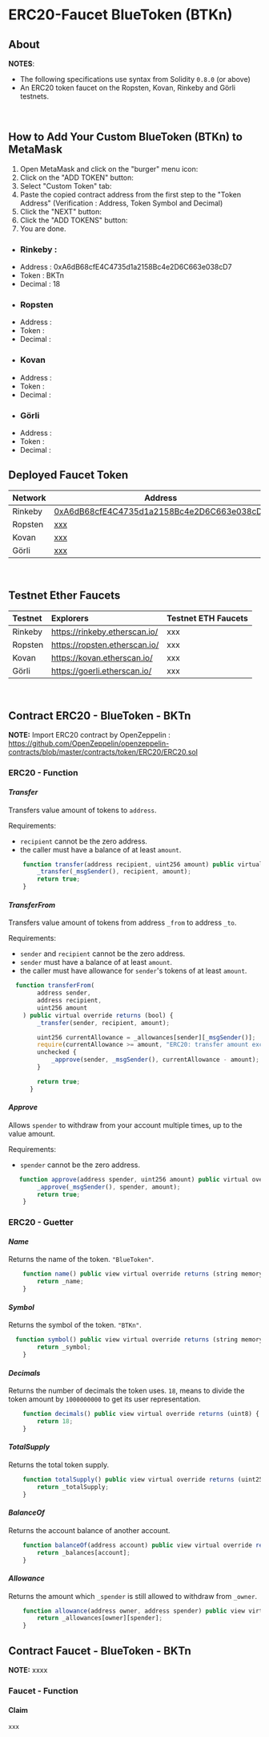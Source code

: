 # ERC20-Faucet BlueToken (BTKn)

## About
**NOTES**:
 - The following specifications use syntax from Solidity `0.8.0` (or above)
 - An ERC20 token faucet on the Ropsten, Kovan, Rinkeby and Görli testnets.

<br />

## How to Add Your Custom BlueToken (BTKn) to MetaMask

1. Open MetaMask and click on the "burger" menu icon:
2. Click on the "ADD TOKEN" button:
3. Select "Custom Token" tab:
4. Paste the copied contract address from the first step to the "Token Address" (Verification : Address, Token Symbol and Decimal)
5. Click the "NEXT" button:
6. Click the "ADD TOKENS" button:
7. You are done.

- ### Rinkeby : 
* Address : 0xA6dB68cfE4C4735d1a2158Bc4e2D6C663e038cD7
* Token : BKTn
* Decimal : 18
- ### Ropsten 
* Address : 
* Token : 
* Decimal : 
- ### Kovan 
* Address : 
* Token : 
* Decimal : 
- ### Görli 
* Address : 
* Token : 
* Decimal : 
## Deployed Faucet Token
| Network  | Address |
| ------------- | ------------- |
| Rinkeby  | [0xA6dB68cfE4C4735d1a2158Bc4e2D6C663e038cD7](https://rinkeby.etherscan.io/token/0xA6dB68cfE4C4735d1a2158Bc4e2D6C663e038cD7)  |
| Ropsten  | [xxx](https://ropsten.etherscan.io/token/xxx)  |
| Kovan  | [xxx](https://kovan.etherscan.io/token/xxx)  |
| Görli  | [xxx](https://goerli.etherscan.io/address/xxx)  |
<br />

## Testnet Ether Faucets

Testnet   | Explorers                     | Testnet ETH Faucets
:-------- |:----------------------------- |:-------------------------
Rinkeby   | https://rinkeby.etherscan.io/ | xxx |
Ropsten   | https://ropsten.etherscan.io/ | xxx |
Kovan     | https://kovan.etherscan.io/   | xxx |
Görli     | https://goerli.etherscan.io/  | xxx |

<br />

## Contract ERC20 - BlueToken - BKTn

**NOTE:** 
Import ERC20 contract by OpenZeppelin : 
https://github.com/OpenZeppelin/openzeppelin-contracts/blob/master/contracts/token/ERC20/ERC20.sol

### ERC20 - Function

#### ***Transfer***

Transfers value amount of tokens to `address`.</br>

Requirements:
  - `recipient` cannot be the zero address.
  - the caller must have a balance of at least `amount`.

``` js
    function transfer(address recipient, uint256 amount) public virtual override returns (bool) {
        _transfer(_msgSender(), recipient, amount);
        return true;
    }
```

#### ***TransferFrom***

Transfers value amount of tokens from address `_from` to address `_to`.</br>

Requirements:
  - `sender` and `recipient` cannot be the zero address.
  - `sender` must have a balance of at least `amount`.
  - the caller must have allowance for ``sender``'s tokens of at least `amount`.

``` js
  function transferFrom(
        address sender,
        address recipient,
        uint256 amount
    ) public virtual override returns (bool) {
        _transfer(sender, recipient, amount);

        uint256 currentAllowance = _allowances[sender][_msgSender()];
        require(currentAllowance >= amount, "ERC20: transfer amount exceeds allowance");
        unchecked {
            _approve(sender, _msgSender(), currentAllowance - amount);
        }

        return true;
      }
```

#### ***Approve***

Allows `spender` to withdraw from your account multiple times, up to the value amount.</br>

Requirements:
- `spender` cannot be the zero address.

``` js
   function approve(address spender, uint256 amount) public virtual override returns (bool) {
        _approve(_msgSender(), spender, amount);
        return true;
    }
```

### ERC20 - Guetter
#### ***Name***

Returns the name of the token. `"BlueToken"`.

``` js
    function name() public view virtual override returns (string memory) {
        return _name;
    }
```

#### ***Symbol***

Returns the symbol of the token. `"BTKn"`.

``` js
  function symbol() public view virtual override returns (string memory) {
        return _symbol;
    }
```

#### ***Decimals***

Returns the number of decimals the token uses. `18`, means to divide the token amount by `1000000000` to get its user representation.

``` js
    function decimals() public view virtual override returns (uint8) {
        return 18;
    }
```

#### ***TotalSupply***

Returns the total token supply.

``` js
    function totalSupply() public view virtual override returns (uint256) {
        return _totalSupply;
    }
```

#### ***BalanceOf***

Returns the account balance of another account.

``` js
    function balanceOf(address account) public view virtual override returns (uint256) {
        return _balances[account];
    }
```

#### ***Allowance***

Returns the amount which `_spender` is still allowed to withdraw from `_owner`.

``` js
    function allowance(address owner, address spender) public view virtual override returns (uint256) {
        return _allowances[owner][spender];
    }
```
## Contract Faucet - BlueToken - BKTn

**NOTE:** 
xxxx
### Faucet - Function
#### Claim


``` js
xxx
```

